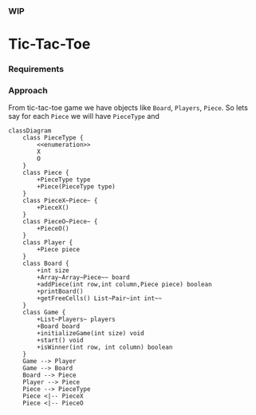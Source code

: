 ### WIP

# Tic-Tac-Toe

### Requirements





### Approach
From tic-tac-toe game we have objects like `Board`, `Players`, `Piece`. So lets say for each `Piece` we will have 
`PieceType` and 


```mermaid
classDiagram
    class PieceType {
        <<enumeration>>
        X
        O
    }
    class Piece {
        +PieceType type
        +Piece(PieceType type)
    }
    class PieceX~Piece~ {
        +PieceX()
    }
    class PieceO~Piece~ {
        +PieceO()
    }
    class Player {
        +Piece piece
    }
    class Board {
        +int size
        +Array~Array~Piece~~ board
        +addPiece(int row,int column,Piece piece) boolean
        +printBoard()
        +getFreeCells() List~Pair~int int~~
    }
    class Game {
        +List~Players~ players
        +Board board
        +initializeGame(int size) void
        +start() void
        +isWinner(int row, int column) boolean
    }
    Game --> Player
    Game --> Board
    Board --> Piece
    Player --> Piece
    Piece --> PieceType
    Piece <|-- PieceX
    Piece <|-- PieceO
    
```
